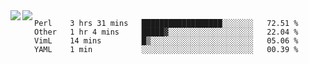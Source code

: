 <a href="https://github.com/anuraghazra/github-readme-stats">
  <img align="left" src="https://github-readme-stats.vercel.app/api?username=kfly8&count_private=true&show_icons=true&theme=calm" />
</a>
<a href="https://github.com/anuraghazra/github-readme-stats">
  <img align="left" src="https://github-readme-stats.vercel.app/api/top-langs/?username=kfly8&theme=calm&hide=HTML&exclude_repo=is3q-cr" />
</a>

<!--START_SECTION:waka-->
```text
Perl    3 hrs 31 mins   ██████████████████░░░░░░░   72.51 % 
Other   1 hr 4 mins     █████▓░░░░░░░░░░░░░░░░░░░   22.04 % 
VimL    14 mins         █▒░░░░░░░░░░░░░░░░░░░░░░░   05.06 % 
YAML    1 min           ░░░░░░░░░░░░░░░░░░░░░░░░░   00.39 % 
```
<!--END_SECTION:waka-->
